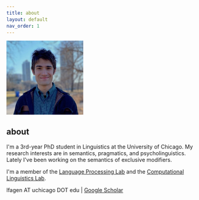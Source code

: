 ```yaml
---
title: about
layout: default
nav_order: 1
---
```


<img src="images/headshot.JPEG" alt="what I look like" width="200"/>

## about ##
I'm a 3rd-year PhD student in Linguistics at the University of Chicago. My research interests are in semantics, pragmatics, and psycholinguistics. Lately I've been working on the semantics of exclusive modifiers.

I'm a member of the [Language Processing Lab](https://lucian.uchicago.edu/blogs/lpl/) and the [Computational Linguistics Lab](https://uchicagocompling.github.io/). 

lfagen AT uchicago DOT edu | [Google Scholar](https://scholar.google.com/citations?user=W3f-kgsAAAAJ&hl=en&oi=ao)
